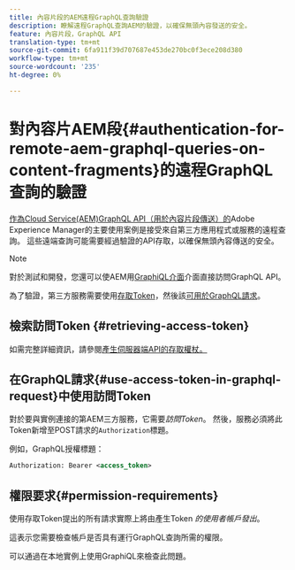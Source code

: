 ```yaml
---
title: 內容片段的AEM遠程GraphQL查詢驗證
description: 瞭解遠程GraphQL查詢AEM的驗證，以確保無頭內容發送的安全。
feature: 內容片段，GraphQL API
translation-type: tm+mt
source-git-commit: 6fa911f39d707687e453de270bc0f3ece208d380
workflow-type: tm+mt
source-wordcount: '235'
ht-degree: 0%

---
```



# 對內容片AEM段{#authentication-for-remote-aem-graphql-queries-on-content-fragments}的遠程GraphQL查詢的驗證

[作為Cloud Service(AEM)GraphQL API（用於內容片段傳送）的](/help/assets/content-fragments/graphql-api-content-fragments.md)Adobe Experience Manager的主要使用案例是接受來自第三方應用程式或服務的遠程查詢。 這些遠端查詢可能需要經過驗證的API存取，以確保無頭內容傳送的安全。

>[!NOTE]
>
>對於測試和開發，您還可以使AEM用[GraphiQL介面](/help/assets/content-fragments/graphql-api-content-fragments.md#graphiql-interface)介面直接訪問GraphQL API。

為了驗證，第三方服務需要使用[存取Token](#access-token)，然後該[可用於GraphQL請求](#use-access-token-in-graphql-request)。

## 檢索訪問Token {#retrieving-access-token}

如需完整詳細資訊，請參閱[產生伺服器端API的存取權杖。](/help/implementing/developing/introduction/generating-access-tokens-for-server-side-apis.md)

## 在GraphQL請求{#use-access-token-in-graphql-request}中使用訪問Token

對於要與實例連接的第AEM三方服務，它需要&#x200B;*訪問Token*。 然後，服務必須將此Token新增至POST請求的`Authorization`標題。

例如，GraphQL授權標題：

```xml
Authorization: Bearer <access_token>
```

## 權限要求{#permission-requirements}

使用存取Token提出的所有請求實際上將由產生Token *的使用者帳戶發出*。

這表示您需要檢查帳戶是否具有運行GraphQL查詢所需的權限。

可以通過在本地實例上使用GraphiQL來檢查此問題。

